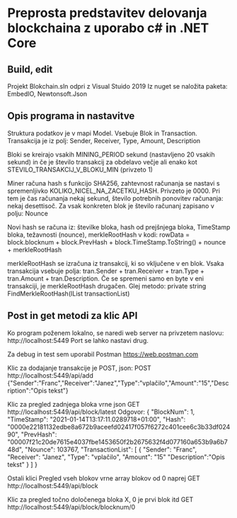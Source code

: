 # Preprosta predstavitev delovanja blockchaina z uporabo c# in .NET Core

## Build, edit

Projekt Blokchain.sln odpri z Visual Stuido 2019
Iz nuget se naložita paketa: EmbedIO, Newtonsoft.Json

## Opis programa in nastavitve

Struktura podatkov je v mapi Model. Vsebuje Blok in Transaction. Transakcija je iz polj: Sender, Receiver, Type, Amount, Description

Bloki se kreirajo vsakih MINING_PERIOD sekund (nastavljeno 20 vsakih sekund) in če je število transakcij za obdelavo večje ali enako kot STEVILO_TRANSAKCIJ_V_BLOKU_MIN (privzeto 1)

Miner računa hash s funkcijo SHA256, zahtevnost računanja se nastavi s spremenljivko KOLIKO_NICEL_NA_ZACETKU_HASH. Privzeto je 0000. Pri tem je čas računanja nekaj sekund, število potrebnih ponovitev računanja: nekaj desettisoč. Za vsak konkreten blok je število računanj zapisano v polju: Nounce

Novi hash se računa iz: številke bloka, hash od prejšnjega bloka, TimeStamp bloka, težavnosti (nounce), merkleRootHash
v kodi: rowData = block.blocknum + block.PrevHash + block.TimeStamp.ToString() + nounce + merkleRootHash

merkleRootHash se izračuna iz transakcij, ki so vključene v en blok. Vsaka transakcija vsebuje polja: tran.Sender + tran.Receiver + tran.Type + tran.Amount + tran.Description. 
Če se spremeni samo en byte v eni transakciji, je merkleRootHash drugačen.
Glej metodo: private string FindMerkleRootHash(IList<Transaction> transactionList)


## Post in get metodi za klic API

Ko program poženem lokalno, se naredi web server na privzetem naslovu: http://localhost:5449
Port se lahko nastavi drug.

Za debug in test sem uporabil Postman https://web.postman.com

Klic za dodajanje transakcije je POST, json:
POST http://localhost:5449/api/add
{"Sender":"Franc","Receiver":"Janez","Type":"vplačilo","Amount":"15","Description":"Opis tekst"}

Klic za pregled zadnjega bloka vrne json
GET http://localhost:5449/api/block/latest
Odgovor:
{
    "BlockNum": 1,
    "TimeStamp": "2021-01-14T13:17:11.0289718+01:00",
    "Hash": "0000e22181132edbe8a672b9aceefd02417f057f6272c401cee6c3b33df02490",
    "PrevHash": "00007f21c20de7615e4037fbe1453650f2b2675632f4d077160a653b9a6b748d",
    "Nounce": 103767,
    "TransactionList": [
        {
            "Sender": "Franc",
            "Receiver": "Janez",
            "Type": "vplačilo",
            "Amount": "15"
            "Description":"Opis tekst"
        }
    ]
}

Ostali klici
Pregled vseh blokov vrne array blokov od 0 naprej
GET http://localhost:5449/api/block

Klic za pregled točno določenega bloka X, 0 je prvi blok itd
GET http://localhost:5449/api/block/blocknum/0
